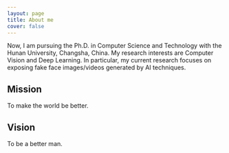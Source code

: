 ```yaml
---
layout: page
title: About me
cover: false
---
```


Now, I am pursuing the Ph.D. in Computer Science and Technology with the Hunan University, Changsha, China. My research interests are Computer Vision and Deep Learning. In particular, my current research focuses on exposing fake face images/videos generated by AI techniques.

## Mission
To make the world be better.

## Vision
To be a better man.


